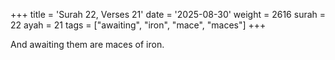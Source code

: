 +++
title = 'Surah 22, Verses 21'
date = '2025-08-30'
weight = 2616
surah = 22
ayah = 21
tags = ["awaiting", "iron", "mace", "maces"]
+++

And awaiting them are maces of iron.